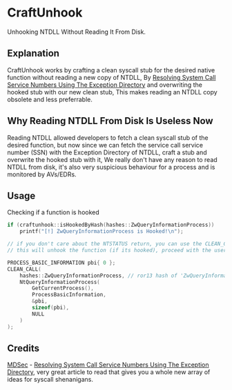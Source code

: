 
# CraftUnhook
Unhooking NTDLL Without Reading It From Disk.

## Explanation
CraftUnhook works by crafting a clean syscall stub for the desired native function without reading a new copy of NTDLL, By [Resolving System Call Service Numbers Using The Exception Directory](https://www.mdsec.co.uk/2022/04/resolving-system-service-numbers-using-the-exception-directory/) and overwriting the hooked stub with our new clean stub, This makes reading an NTDLL copy obsolete and less preferrable.

## Why Reading NTDLL From Disk Is Useless Now
Reading NTDLL allowed developers to fetch a clean syscall stub of the desired function, but now since we can fetch the service call service number (SSN) with the Exception Directory of NTDLL, craft a stub and overwrite the hooked stub with it, We really don't have any reason to read NTDLL from disk, it's also very suspicious behaviour for a process and is monitored by AVs/EDRs.

## Usage
Checking if a function is hooked

```cpp
if (craftunhook::isHookedByHash(hashes::ZwQueryInformationProcess))
    printf("[!] ZwQueryInformationProcess is Hooked!\n");
```

```cpp
// if you don't care about the NTSTATUS return, you can use the CLEAN_CALL macro.
// this will unhook the function (if its hooked), proceed with the users call and then restore it (if it was hooked) to its original state.

PROCESS_BASIC_INFORMATION pbi{ 0 };
CLEAN_CALL(
    hashes::ZwQueryInformationProcess, // ror13 hash of 'ZwQueryInformationProcess'
    NtQueryInformationProcess(
        GetCurrentProcess(),
        ProcessBasicInformation,
        &pbi,
        sizeof(pbi),
        NULL
    )
);
```

## Credits

[MDSec](https://www.mdsec.co.uk/) - [Resolving System Call Service Numbers Using The Exception Directory](https://www.mdsec.co.uk/2022/04/resolving-system-service-numbers-using-the-exception-directory/), very great article to read that gives you a whole new array of ideas for syscall shenanigans.
